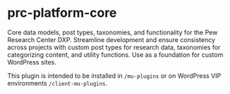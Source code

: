 # prc-platform-core
Core data models, post types, taxonomies, and functionality for the Pew Research Center DXP. Streamline development and ensure consistency across projects with custom post types for research data, taxonomies for categorizing content, and utility functions. Use as a foundation for custom WordPress sites.

This plugin is intended to be installed in `/mu-plugins` or on WordPress VIP environments `/client-mu-plugins`.
